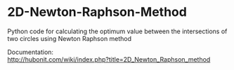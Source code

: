 # 2D-Newton-Raphson-Method
Python code for calculating the optimum value between the intersections of two circles using Newton Raphson method

Documentation:  
http://hubonit.com/wiki/index.php?title=2D_Newton_Raphson_method
